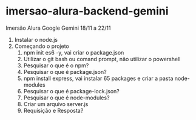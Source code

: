 # imersao-alura-backend-gemini
Imersão Alura Google Gemini 18/11 a 22/11


1. Instalar o node.js
2. Começando o projeto
   1. npm init es6 -y, vai criar o package.json
   2. Utilizar o git bash ou comand prompt, não utilizar o powershell
   3. Pesquisar o que é o npm?
   4. Pesquisar o que é package.json?
   5. npm install express, vai instalar 65 packages e criar a pasta node-modules
   6. Pesquisar o que é package-lock.json?
   7. Pesquisar o que é node-modules?
   8. Criar um arquivo server.js
   9. Requisição e Resposta?